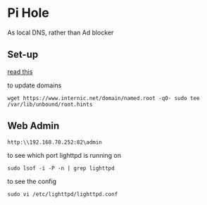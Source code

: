 # Pi Hole

As local DNS, rather than Ad blocker

## Set-up

[read this](https://docs.pi-hole.net/guides/dns/unbound/)

to update domains

```wget https://www.internic.net/domain/named.root -qO- sudo tee /var/lib/unbound/root.hints```

## Web Admin

```http:\\192.168.70.252:82\admin```

to see which port lighttpd is running on

```sudo lsof -i -P -n | grep lighttpd```

to see the config

```sudo vi /etc/lighttpd/lighttpd.conf```